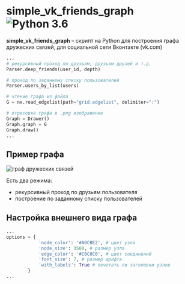 simple_vk_friends_graph ![Python 3.6](https://pp.userapi.com/c846523/v846523407/b716d/N3RXKWFcPS0.jpg)
======
**simple_vk_friends_graph** – скрипт на Python для построения графа дружеских связей, для социальной сети Вконтакте (vk.com)

```python
...
# рекурсивный проход по друзьям, друзьям друзей и т.д.
Parser.deep_friends(user_id, depth)

# проход по заданному списку пользователей
Parser.users_by_list(users)

# чтение графа из файла
G = nx.read_edgelist(path="grid.edgelist", delimiter=":")

# отрисовка графа в .png изображение
Graph = Drawer()
Graph.graph = G
Graph.draw()
...

```

Пример графа
------------
![граф дружеских связей](https://pp.userapi.com/c852136/v852136711/57d4/WG3lPVdsSzw.jpg)

Есть два режима:
* рекурсивный проход по друзьям пользователя
* построение по заданному списку пользователей


Настройка внешнего вида графа
------------
```python
...
options = {
            'node_color': '#A0CBE2', # цвет узла
            'node_size': 3500, # размер узла
            'edge_color': '#C0C0C0', # цвет соединений
            'font_size': 7, # размер шрифта
            'with_labels': True # печатать ли заголовки узлов
        }
...

```